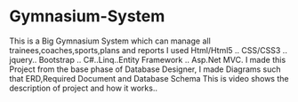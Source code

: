 # Gymnasium-System
This is a Big Gymnasium System which can manage all trainees,coaches,sports,plans and reports
I used Html/Html5 .. CSS/CSS3 .. jquery.. Bootstrap .. C#..Linq..Entity Framework .. Asp.Net MVC.
I made this Project from the base phase of Database Designer, I made Diagrams  such that ERD,Required Document and Database Schema
This is video shows the description of project and how it works..
